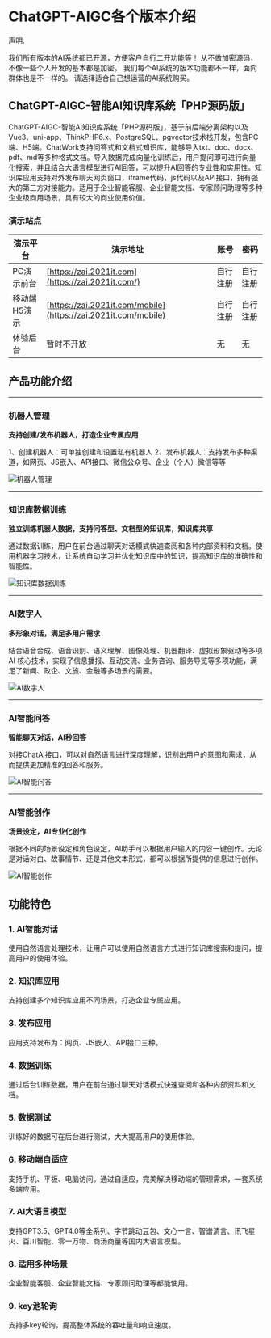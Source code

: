 # ChatGPT-AIGC各个版本介绍

声明:

我们所有版本的AI系统都已开源，方便客户自行二开功能等！
从不做加密源码，不像一些个人开发的基本都是加密。
我们每个AI系统的版本功能都不一样，面向群体也是不一样的。
请选择适合自己想运营的AI系统购买。

## ChatGPT-AIGC-智能AI知识库系统「PHP源码版」

ChatGPT-AIGC-智能AI知识库系统「PHP源码版」，基于前后端分离架构以及Vue3、uni-app、ThinkPHP6.x、PostgreSQL、pgvector技术栈开发，包含PC端、H5端。ChatWork支持问答式和文档式知识库，能够导入txt、doc、docx、pdf、md等多种格式文档。导入数据完成向量化训练后，用户提问即可进行向量化搜索，并且结合大语言模型进行AI回答，可以提升AI回答的专业性和实用性。知识库应用支持对外发布聊天网页窗口，iframe代码，js代码以及API接口，拥有强大的第三方对接能力。适用于企业智能客服、企业智能文档、专家顾问助理等多种企业级商用场景，具有较大的商业使用价值。

### 演示站点

| 演示平台     | 演示地址   | 账号     | 密码     |
| -------------- | ------------ | ---------- | ---------- |
| PC演示前台   | [https://zai.2021it.com](https://zai.2021it.com/)           | 自行注册 | 自行注册 |
| 移动端H5演示 | [https://zai.2021it.com/mobile](https://zai.2021it.com/mobile)           | 自行注册 | 自行注册 |
| 体验后台     | 暂时不开放 | 无       | 无       |

## 产品功能介绍

---

### 机器人管理

**支持创建/发布机器人，打造企业专属应用**

1、创建机器人：可单独创建和设置私有机器人
2、发布机器人：支持发布多种渠道，如网页、JS嵌入、API接口、微信公众号、企业（个人）微信等等

![机器人管理](https://doc.2021it.com/assets/20240430170834b521c6017.BGQ3nJWa.png "看不清右击放大图片")

---

### 知识库数据训练

**独立训练机器人数据，支持问答型、文档型的知识库，知识库共享**

通过数据训练，用户在前台通过聊天对话模式快速查阅和各种内部资料和文档。使用机器学习技术，让系统自动学习并优化知识库中的知识，提高知识库的准确性和智能性。

![知识库数据训练](https://doc.2021it.com/assets/202404301708507bb6c4908.BB-fmrWQ.png "看不清右击放大图片")

---

### AI数字人

**多形象对话，满足多用户需求**

结合语音合成、语音识别、语义理解、图像处理、机器翻译、虚拟形象驱动等多项AI 核心技术，实现了信息播报、互动交流、业务咨询、服务导览等多项功能，满足了新闻、政企、文旅、金融等多场景的需要。

![AI数字人](https://doc.2021it.com/assets/2024043017080004b6e9791.0YnNT_Ij.png "看不清右击放大图片")

---

### AI智能问答

**智能聊天对话，AI秒回答**

对接ChatAI接口，可以对自然语言进行深度理解，识别出用户的意图和需求，从而提供更加精准的回答和服务。

![AI智能问答](https://doc.2021it.com/assets/2024043017093405e292244.VxyM4MZ5.png "看不清右击放大图片")

---

### AI智能创作

**场景设定，AI专业化创作**

根据不同的场景设定和角色设定，AI助手可以根据用户输入的内容一键创作。无论是对话对白、故事情节、还是其他文本形式，都可以根据所提供的信息进行创作。

![AI智能创作](https://doc.2021it.com/assets/20240430170946fe6af4788.CfeTHbgC.png "看不清右击放大图片")

## 功能特色

### 1. AI智能对话

使用自然语言处理技术，让用户可以使用自然语言方式进行知识库搜索和提问，提高用户的使用体验。

### 2. 知识库应用

支持创建多个知识库应用不同场景，打造企业专属应用。

### 3. 发布应用

应用支持发布为：网页、JS嵌入、API接口三种。

### 4. 数据训练

通过后台训练数据，用户在前台通过聊天对话模式快速查阅和各种内部资料和文档。

### 5. 数据测试

训练好的数据可在后台进行测试，大大提高用户的使用体验。

### 6. 移动端自适应

支持手机、平板、电脑访问。通过自适应，完美解决移动端的管理需求，一套系统多端应用。

### 7. AI大语言模型

支持GPT3.5、GPT4.0等全系列、字节跳动豆包、文心一言、智谱清言、讯飞星火、百川智能、零一万物、商汤商量等国内大语言模型。

### 8. 适用多种场景

企业智能客服、企业智能文档、专家顾问助理等都能使用。

### 9. key池轮询

支持多key轮询，提高整体系统的吞吐量和响应速度。